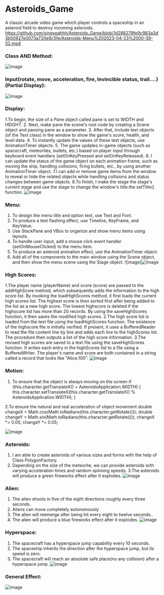 # Asteroids_Game
 A classic arcade video game which player controls a spaceship in an asteroid field to destroy incoming asteroids.
https://github.com/xingyeahhh/Asteroids_Game/blob/1d288279fe9c983a3d3b50927e0073a720e9c5fe/Asteroids-Menu%202023-04-23%2000-39-02.mp4
### Class AND Method:
![image](https://github.com/xingyeahhh/Asteroids_Game/assets/123461462/82663200-a82f-4cb5-9646-fd4ce0c71e8d)

### Input(rotate, move, acceleration, fire, Invincible status, trail....)(Partial Display):
![image](https://github.com/xingyeahhh/Asteroids_Game/assets/123461462/9b1ff199-1b40-490d-90ad-a80065149393)

### Display:
1.To begin, the size of a Pane object called pane is set to WIDTH and HEIGHT.
2. Next, make pane the scene's root node by creating a Scene object and passing pane as a parameter.
3. After that, include text objects (of the Text class) in the window to show the game's score, health, and level data.
4. To instantly update the values of these text objects, use AnimationTimer objects.
5. The game updates in-game objects (such as spacecraft, meteorites, bullets, etc.) based on player input through keyboard event handlers (setOnKeyPressed and setOnKeyReleased).
6. I can update the status of the game object on each animation frame, such as moving the ship, handling collisions, firing bullets, etc., by using another AnimationTimer object.
7.I can add or remove game items from the window to reveal or hide the related objects while handling collisions and status changes between game objects.
8.To finish, I make the stage the stage's current stage and use the stage to change the window's title.the setTitle() function.
![image](https://github.com/xingyeahhh/Asteroids_Game/assets/123461462/c25743d2-9835-48d7-a71e-3047052538df)

### Menu:
1. To design the menu title and option text, use Text and Font.
2. To produce a text flashing effect, use Timeline, KeyFrame, and KeyValue.
3. Use StackPane and VBox to organize and show menu items using layouts.
4. To handle user input, add a mouse click event handler (setOnMouseClicked) to the menu item.
5. To produce an asteroid animation effect, use the AnimationTimer object.
6. Add all of the components to the main window using the Scene object, and then show the menu scene using the Stage object.
![image]![image](https://github.com/xingyeahhh/Asteroids_Game/assets/123461462/e56da75d-cf00-4da7-addb-d75951be8d6c)

### High Scores:
1.The player name (playerName) and score (score) are passed to the addHighScore method, which subsequently adds the information to the high score list. By invoking the loadHighScores method, it first loads the current high scores list. The highest score is then sorted first after being added to the list as a new high score. The lowest highscore is deleted if the highscore list has more than 20 records. By using the saveHighScores function, it then saves the modified high scores.
2.The high score list is loaded from the text file using the loadHighScores function. The existence of the highscore file is initially verified. If present, it uses a BufferedReader to read the file content line by line and adds each line to the highScores list. The procedure then outputs a list of the high score information.
3.The revised high scores are saved to a text file using the saveHighScores function. It writes each entry in the highScores list to a file using a BufferedWriter. The player's name and score are both contained in a string called a record that looks like "Alice:100".
![image](https://github.com/xingyeahhh/Asteroids_Game/assets/123461462/1f5bca78-4775-463f-bbb2-3598138a6d6e)

### Motion:
1. To ensure that the object is always moving on the screen
 if (this.character.getTranslateX() > AsteroidsApplication.WIDTH) 
{
 this.character.setTranslateX(this.character.getTranslateX() % AsteroidsApplication.WIDTH);
        }

2.To ensure the natural and real acceleration of object movement
double changeX = Math.cos(Math.toRadians(this.character.getRotate()));
double changeY = Math.sin(Math.toRadians(this.character.getRotate()));
        changeX *= 0.05;
        changeY *= 0.05;

![image](https://github.com/xingyeahhh/Asteroids_Game/assets/123461462/b2afcc78-fb48-4735-b277-73d443dcddf5)

### Asteroids:
1. I am able to create asteroids of various sizes and forms with the help of Class PolygonFactory.
2. Depending on the size of the meteorite, we can provide asteroids with varying acceleration times and random spinning speeds.
3.The asteroids will produce a green fireworks effect after it explodes.
![image](https://github.com/xingyeahhh/Asteroids_Game/assets/123461462/04a016b9-e5e4-47b6-85a9-0d6947811197)

### Alien:
1. The alien shoots in five of the eight directions roughly every three seconds.
2. Aliens can move completely autonomously
3. The alien will reemerge after being hit every eight to twelve seconds..
4. The alien will produce a blue fireworks effect after it explodes.
![image](https://github.com/xingyeahhh/Asteroids_Game/assets/123461462/34e09424-edf0-45c7-b713-7893cfad7084)

### Hyperspace:
1. The spacecraft has a hyperspace jump capability every 10 seconds.
2. The spaceship inherits the direction after the hyperspace jump, but its speed is zero.
3.  The spacecraft will reach an absolute safe place(no any collision) after a hyperspace jump.
![image](https://github.com/xingyeahhh/Asteroids_Game/assets/123461462/b271115c-eb1b-4ae0-b671-56b5965a998f)

### General Effect:
![image](https://github.com/xingyeahhh/Asteroids_Game/assets/123461462/7210e141-6148-4cb2-8db0-2df9cec26e20)













